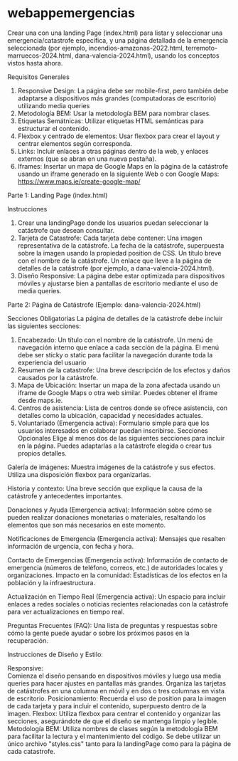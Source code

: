 # webappemergencias

Crear una  con una landing Page (index.html) para listar y seleccionar una emergencia/catastrofe específica, y una página detallada de la emergencia seleccionada (por ejemplo, incendios-amazonas-2022.html, terremoto-marruecos-2024.html, dana-valencia-2024.html), usando los conceptos vistos hasta ahora.

Requisitos Generales
1. Responsive Design: La página debe ser mobile-first, pero también debe adaptarse a dispositivos más grandes (computadoras de escritorio) utilizando media queries
2. Metodología BEM: Usar la metodología BEM para nombrar clases.
3. Etiquetas Semátnicas: Utilizar etiquetas HTML semánticas para estructurar el contenido.
4. Flexbox y centrado de elementos: Usar flexbox para crear el layout y centrar elementos según corresponda.
5. Links: Incluir enlaces a otras páginas dentro de la web, y enlaces externos (que se abran en una nueva pestaña).
6. Iframes: Insertar un mapa de Google Maps en la página de la catástrofe usando un iframe generado en la siguiente Web o con Google Maps: https://www.maps.ie/create-google-map/

Parte 1: Landing Page (index.html)

Instrucciones

1. Crear una landingPage donde los usuarios puedan seleccionar la catástrofe que desean consultar.
2. Tarjeta de Catastrofe: Cada tarjeta debe contener:
Una imagen representativa de la catástrofe.
La fecha de la catástrofe, superpuesta sobre la imagen usando la propiedad position de CSS.
Un título breve con el nombre de la catástrofe.
Un enlace que lleve a la página de detalles de la catástrofe (por ejemplo, a dana-valencia-2024.html).
3. Diseño Responsive: La página debe estar optimizada para dispositivos móviles y ajustarse bien a pantallas de escritorio mediante el uso de media queries.

Parte 2: Página de Catástrofe (Ejemplo: dana-valencia-2024.html)

Secciones Obligatorias
La página de detalles de la catástrofe debe incluir las siguientes secciones:

1. Encabezado:
Un título con el nombre de la catástrofe.
Un menú de navegación interno que enlace a cada sección de la página.
El menú debe ser sticky o static para facilitar la navegación durante toda la experiencia del usuario
2. Resumen de la catastrofe:
Una breve descripción de los efectos y daños causados por la catástrofe.
3. Mapa de Ubicación:
Insertar un mapa de la zona afectada usando un iframe de Google Maps o otra web similar. Puedes obtener el iframe desde maps.ie.
4. Centros de asistencia:
Lista de centros donde se ofrece asistencia, con detalles como la ubicación, capacidad y necesidades actuales.
5. Voluntariado (Emergencia activa):
Formulario simple para que los usuarios interesados en colaborar puedan inscribirse.
Secciones Opcionales
Elige al menos dos de las siguientes secciones para incluir en la página. Puedes adaptarlas a la catástrofe elegida o crear tus propios detalles.

Galería de imágenes: Muestra imágenes de la catástrofe y sus efectos. Utiliza una disposición flexbox para organizarlas.

Historia y contexto: Una breve sección que explique la causa de la catástrofe y antecedentes importantes.

Donaciones y Ayuda (Emergencia activa): Información sobre cómo se pueden realizar donaciones monetarias o materiales, resaltando los elementos que son más necesarios en este momento.

Notificaciones de Emergencia (Emergencia activa): Mensajes que resalten información de urgencia, con fecha y hora.

Contacto de Emergencias (Emergencia activa): Información de contacto de emergencia (números de teléfono, correos, etc.) de autoridades locales y organizaciones.
Impacto en la comunidad: Estadísticas de los efectos en la población y la infraestructura.

Actualización en Tiempo Real  (Emergencia activa): Un espacio para incluir enlaces a redes sociales o noticias recientes relacionadas con la catástrofe para ver actualizaciones en tiempo real.

Preguntas Frecuentes (FAQ): Una lista de preguntas y respuestas sobre cómo la gente puede ayudar o sobre los próximos pasos en la recuperación.


Instrucciones de Diseño y Estilo:

Responsive:  
Comienza el diseño pensando en dispositivos móviles y luego usa media queries para hacer ajustes en pantallas más grandes.
Organiza las tarjetas de catástrofes en una columna en móvil y en dos o tres columnas en vista de escritorio.
Posicionamiento:
Recuerda el uso de position para la imagen de cada tarjeta y para incluir el contenido, superpuesto dentro de la imagen.
Flexbox:
Utiliza flexbox para centrar el contenido y organizar las secciones, asegurándote de que el diseño se mantenga limpio y legible.
Metodología BEM:
Utiliza nombres de clases según la metodología BEM para facilitar la lectura y el mantenimiento del código. Se debe utilizar un único archivo "styles.css" tanto para la landingPage como para la página de cada catastrofe.